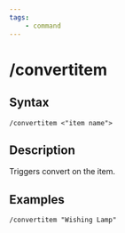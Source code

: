 ```yaml
---
tags:
    - command
---
```

# /convertitem

## Syntax

```eqcommand
/convertitem <"item name">
```

## Description
Triggers convert on the item.

## Examples
`/convertitem "Wishing Lamp"`